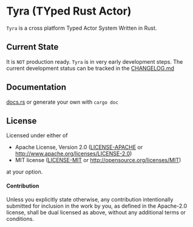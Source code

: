 # Tyra (TYped Rust Actor)

`Tyra` is a cross platform Typed Actor System Written in Rust.


## Current State

It is `NOT` production ready.
`Tyra` is in very early development steps. 
The current development status can be tracked in the [CHANGELOG.md](CHANGELOG.md)


## Documentation

[docs.rs](https://docs.rs/tyra/) or generate your own with `cargo doc`


## License

Licensed under either of

* Apache License, Version 2.0 ([LICENSE-APACHE](LICENSE-APACHE) or http://www.apache.org/licenses/LICENSE-2.0)
* MIT license ([LICENSE-MIT](LICENSE-MIT) or http://opensource.org/licenses/MIT)

at your option.


#### Contribution

Unless you explicitly state otherwise, any contribution intentionally submitted
for inclusion in the work by you, as defined in the Apache-2.0 license, shall be
dual licensed as above, without any additional terms or conditions.